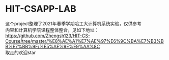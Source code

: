 # HIT-CSAPP-LAB  
这个project整理了2021年春季学期哈工大计算机系统实验，仅供参考  
内容和计算机学院课程整体整合，见如下地址：  
https://github.com/Zhengsh123/HIT-CS-Course/tree/master/%E8%AE%A1%E7%AE%97%E6%9C%BA%E7%B3%BB%E7%BB%9F/%E5%AE%9E%E9%AA%8C  
取走的欢迎star
